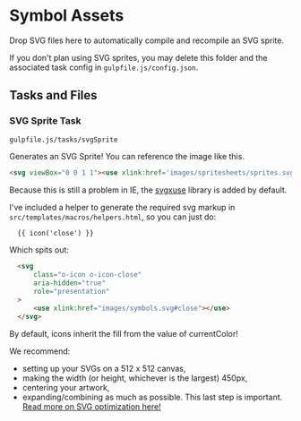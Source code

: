 # Symbol Assets

Drop SVG files here to automatically compile and recompile an SVG sprite.

If you don't plan using SVG sprites, you may delete this folder and the associated task config in `gulpfile.js/config.json`.

## Tasks and Files
### SVG Sprite Task
```
gulpfile.js/tasks/svgSprite
```

Generates an SVG Sprite! You can reference the image like this.

```html
<svg viewBox="0 0 1 1"><use xlink:href='images/spritesheets/sprites.svg#my-icon' /></use></svg>
```

Because this is still a problem in IE, the [svgxuse](https://github.com/Keyamoon/svgxuse) library is added by default.

I've included a helper to generate the required svg markup in `src/templates/macros/helpers.html`, so you can just do:
```html
  {{ icon('close') }}
```
Which spits out:

```html
  <svg
      class="o-icon o-icon-close"
      aria-hidden="true"
      role="presentation"
  >
      <use xlink:href="images/symbols.svg#close"></use>
  </svg>
```

By default, icons inherit the fill from the value of currentColor!

We recommend: 
- setting up your SVGs on a 512 x 512 canvas,
- making the width (or height, whichever is the largest) 450px,
- centering your artwork, 
- expanding/combining as much as possible. This last step is important. [Read more on SVG optimization here!](https://www.viget.com/articles/5-tips-for-saving-svg-for-the-web-with-illustrator)
